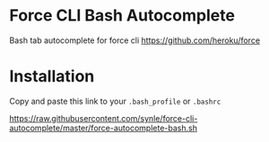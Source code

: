 Force CLI Bash Autocomplete
==================

Bash tab autocomplete for force cli https://github.com/heroku/force


# Installation
Copy and paste this link to your `.bash_profile` or `.bashrc`

https://raw.githubusercontent.com/synle/force-cli-autocomplete/master/force-autocomplete-bash.sh

